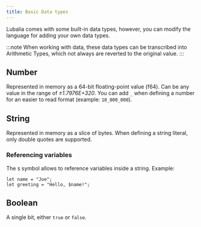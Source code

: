 ```yaml
---
title: Basic Data types
---
```


Lubalia comes with some built-in data types, however, you can modify the language for adding your own data types.

:::note
When working with data, these data types can be transcribed into Arithmetic Types, which not always are reverted to the original value.
:::

## Number
Represented in memory as a 64-bit floating-point value (f64). Can be any value in the range of *±1.7976E+320*. You can add `_` when defining a number for an easier to read format (example: `10_000_000`).

## String
Represented in memory as a slice of bytes. When defining a string literal, only double quotes are supported.

### Referencing variables
The `$` symbol allows to reference variables inside a string. Example:
```
let name = "Joe";
let greeting = "Hello, $name!";
```

## Boolean
A single bit, either `true` or `false`.